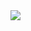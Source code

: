  <a href="https://github.com/TheBigdk"> 
   <img align="center" src="https://github-readme-stats.vercel.app/api/top-langs/?username=TheBigdk&theme=dark&hide_langs_below=1&locale=pt-br&show_icons=true" /> </pt-br>
 </a> 
